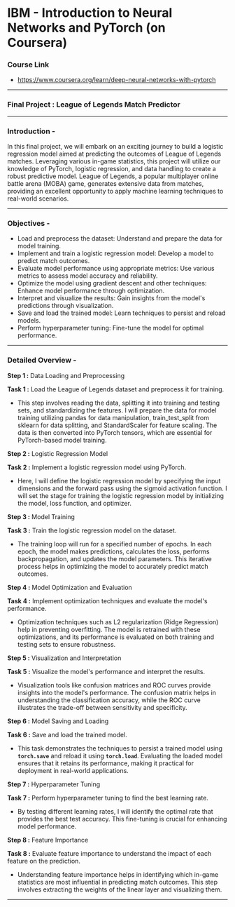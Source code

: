 # IBM - Introduction to Neural Networks and PyTorch (on Coursera)
### Course Link
- https://www.coursera.org/learn/deep-neural-networks-with-pytorch
---
### Final Project : League of Legends Match Predictor
---
### Introduction -
In this final project, we will embark on an exciting journey to build a logistic regression model aimed at predicting the outcomes of League of Legends matches. Leveraging various in-game statistics, this project will utilize our knowledge of PyTorch, logistic regression, and data handling to create a robust predictive model. League of Legends, a popular multiplayer online battle arena (MOBA) game, generates extensive data from matches, providing an excellent opportunity to apply machine learning techniques to real-world scenarios.

---
### Objectives -
- Load and preprocess the dataset: Understand and prepare the data for model training.
- Implement and train a logistic regression model: Develop a model to predict match outcomes.
- Evaluate model performance using appropriate metrics: Use various metrics to assess model accuracy and reliability.
- Optimize the model using gradient descent and other techniques: Enhance model performance through optimization.
- Interpret and visualize the results: Gain insights from the model's predictions through visualization.
- Save and load the trained model: Learn techniques to persist and reload models.
- Perform hyperparameter tuning: Fine-tune the model for optimal performance.
--- 
### Detailed Overview -
**Step 1 :** Data Loading and Preprocessing

**Task 1 :** Load the League of Legends dataset and preprocess it for training.

- This step involves reading the data, splitting it into training and testing sets, and standardizing the features. I will prepare the data for model training utilizing pandas for data manipulation, train_test_split from sklearn for data splitting, and StandardScaler for feature scaling. The data is then converted into PyTorch tensors, which are essential for PyTorch-based model training.

**Step 2 :** Logistic Regression Model

**Task 2 :** Implement a logistic regression model using PyTorch.

- Here, I will define the logistic regression model by specifying the input dimensions and the forward pass using the sigmoid activation function. I will set the stage for training the logistic regression model by initializing the model, loss function, and optimizer.

**Step 3 :** Model Training

**Task 3 :** Train the logistic regression model on the dataset.

- The training loop will run for a specified number of epochs. In each epoch, the model makes predictions, calculates the loss, performs backpropagation, and updates the model parameters. This iterative process helps in optimizing the model to accurately predict match outcomes.

**Step 4 :** Model Optimization and Evaluation

**Task 4 :** Implement optimization techniques and evaluate the model's performance.

- Optimization techniques such as L2 regularization (Ridge Regression) help in preventing overfitting. The model is retrained with these optimizations, and its performance is evaluated on both training and testing sets to ensure robustness.

**Step 5 :** Visualization and Interpretation

**Task 5 :** Visualize the model's performance and interpret the results.

- Visualization tools like confusion matrices and ROC curves provide insights into the model's performance. The confusion matrix helps in understanding the classification accuracy, while the ROC curve illustrates the trade-off between sensitivity and specificity.

**Step 6 :** Model Saving and Loading

**Task 6 :** Save and load the trained model.

- This task demonstrates the techniques to persist a trained model using **`torch.save`** and reload it using **`torch.load`**. Evaluating the loaded model ensures that it retains its performance, making it practical for deployment in real-world applications.

**Step 7 :** Hyperparameter Tuning

**Task 7 :** Perform hyperparameter tuning to find the best learning rate.

- By testing different learning rates, I will identify the optimal rate that provides the best test accuracy. This fine-tuning is crucial for enhancing model performance.

**Step 8 :** Feature Importance

**Task 8 :** Evaluate feature importance to understand the impact of each feature on the prediction.

- Understanding feature importance helps in identifying which in-game statistics are most influential in predicting match outcomes. This step involves extracting the weights of the linear layer and visualizing them.
---
